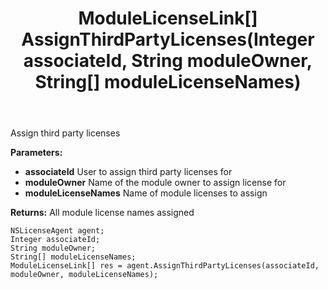 ﻿---
uid: crmscript_ref_NSLicenseAgent_AssignThirdPartyLicenses
title: ModuleLicenseLink[] AssignThirdPartyLicenses(Integer associateId, String moduleOwner, String[] moduleLicenseNames)
intellisense: NSLicenseAgent.AssignThirdPartyLicenses
keywords: NSLicenseAgent, AssignThirdPartyLicenses
so.topic: reference
---

Assign third party licenses

**Parameters:**
 - **associateId** User to assign third party licenses for
 - **moduleOwner** Name of the module owner to assign license for
 - **moduleLicenseNames** Name of module licenses to assign

**Returns:** All module license names assigned

```crmscript
NSLicenseAgent agent;
Integer associateId;
String moduleOwner;
String[] moduleLicenseNames;
ModuleLicenseLink[] res = agent.AssignThirdPartyLicenses(associateId, moduleOwner, moduleLicenseNames);
```

